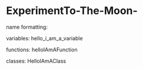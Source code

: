 # ExperimentTo-The-Moon-

name formatting:

variables: hello_i_am_a_variable

functions: helloIAmAFunction

classes:   HelloIAmAClass 
